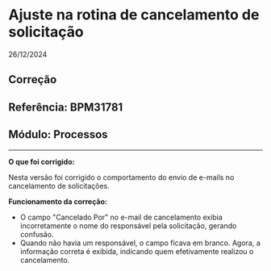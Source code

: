 # Ajuste na rotina de cancelamento de solicitação
26/12/2024
## Correção
## Referência: BPM31781
## Módulo: Processos
***

**O que foi corrigido:**

Nesta versão foi corrigido o comportamento do envio de e-mails no cancelamento de solicitações.

**Funcionamento da correção:**
- O campo "Cancelado Por" no e-mail de cancelamento exibia incorretamente o nome do responsável pela solicitação, gerando confusão.
- Quando não havia um responsável, o campo ficava em branco. Agora, a informação correta é exibida, indicando quem efetivamente realizou o cancelamento.